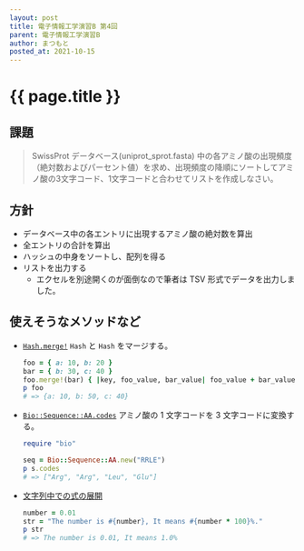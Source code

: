 ```yaml
---
layout: post
title: 電子情報工学演習B 第4回
parent: 電子情報工学演習B
author: まつもと
posted_at: 2021-10-15
---
```


# {{ page.title }}


## 課題

> SwissProt データベース(uniprot\_sprot.fasta) 中の各アミノ酸の出現頻度（絶対数およびパーセント値）を求め、出現頻度の降順にソートしてアミノ酸の3文字コード、1文字コードと合わせてリストを作成しなさい。

## 方針

- データベース中の各エントリに出現するアミノ酸の絶対数を算出
- 全エントリの合計を算出
- ハッシュの中身をソートし、配列を得る
- リストを出力する
    - エクセルを別途開くのが面倒なので筆者は TSV 形式でデータを出力しました。

## 使えそうなメソッドなど

* [`Hash.merge!`](https://docs.ruby-lang.org/ja/latest/class/Hash.html#I_MERGE)
    `Hash` と `Hash` をマージする。
    ```ruby
    foo = { a: 10, b: 20 }
    bar = { b: 30, c: 40 }
    foo.merge!(bar) { |key, foo_value, bar_value| foo_value + bar_value }
    p foo
    # => {a: 10, b: 50, c: 40}
    ```

* [`Bio::Sequence::AA.codes`](http://bioruby.org/rdoc/Bio/Sequence/AA.html#method-i-codes)
    アミノ酸の 1 文字コードを 3 文字コードに変換する。
    ```ruby
    require "bio"

    seq = Bio::Sequence::AA.new("RRLE")
    p s.codes
    # => ["Arg", "Arg", "Leu", "Glu"]
    ```

* [文字列中での式の展開](https://docs.ruby-lang.org/ja/latest/doc/spec=2fliteral.html#exp)
    ```ruby
    number = 0.01
    str = "The number is #{number}, It means #{number * 100}%."
    p str
    # => The number is 0.01, It means 1.0%
    ```
